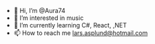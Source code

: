 - 👋 Hi, I’m @Aura74
- 👀 I’m interested in music
- 🌱 I’m currently learning C#, React, ,NET
- 📫 How to reach me lars.asplund@hotmail.com

<!---
Aura74/Aura74 is a ✨ special ✨ repository because its `README.md` (this file) appears on your GitHub profile.
You can click the Preview link to take a look at your changes.
--->
